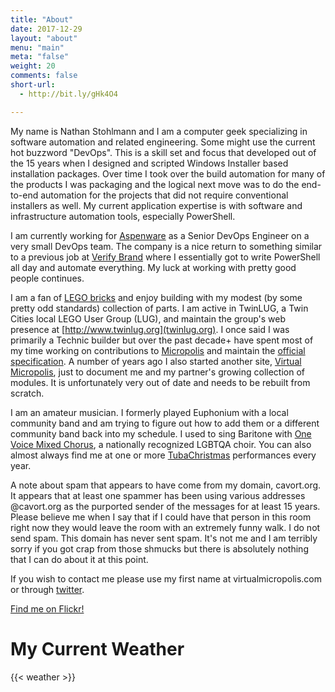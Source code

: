 ```yaml
---
title: "About"
date: 2017-12-29
layout: "about"
menu: "main"
meta: "false"
weight: 20
comments: false
short-url:
  - http://bit.ly/gHk4O4

---
```

My name is Nathan Stohlmann and I am a computer geek specializing in software automation and related engineering. Some might use the current hot buzzword "DevOps". This is a skill set and focus that developed out of the 15 years when I designed and scripted Windows Installer based installation packages. Over time I took over the build automation for many of the products I was packaging and the logical next move was to do the end-to-end automation for the projects that did not require conventional installers as well. My current application expertise is with software and infrastructure automation tools, especially PowerShell.

I am currently working for [Aspenware](https://aspenware.com) as a Senior DevOps Engineer on a very small DevOps team. The company is a nice return to something similar to a previous job at [Verify Brand](http://www.verifybrand.com) where I essentially got to write PowerShell all day and automate everything. My luck at working with pretty good people continues.

I am a fan of [LEGO bricks](http://www.lego.com) and enjoy building with my modest (by some pretty odd standards) collection of parts. I am active in TwinLUG, a Twin Cities local LEGO User Group (LUG), and maintain the group's web presence at [http://www.twinlug.org](twinlug.org). I once said I was primarily a Technic builder but over the past decade+ have spent most of my time working on contributions to [Micropolis](http://www.flickr.com/groups/1148237@N21/) and maintain the [official specification](http://twinlug.com/micropolis-micro-city-standard/). A number of years ago I also started another site, [Virtual Micropolis](http://virtualmicropolis.com), just to document me and my partner's growing collection of modules. It is unfortunately very out of date and needs to be rebuilt from scratch.

I am an amateur musician. I formerly played Euphonium with a local community band and am trying to figure out how to add them or a different community band back into my schedule. I used to sing Baritone with [One Voice Mixed Chorus](http://ovmc.org), a nationally recognized LGBTQA choir. You can also almost always find me at one or more [TubaChristmas](http://tubachristmas.com) performances every year.

A note about spam that appears to have come from my domain, cavort.org. It appears that at least one spammer has been using various addresses @cavort.org as the purported sender of the messages for at least 15 years. Please believe me when I say that if I could have that person in this room right now they would leave the room with an extremely funny walk. I do not send spam. This domain has never sent spam. It's not me and I am terribly sorry if you got crap from those shmucks but there is absolutely nothing that I can do about it at this point.

If you wish to contact me please use my first name at virtualmicropolis.com or through [twitter](http://twitter.com/cavorter).

[Find me on Flickr!](http://flickr.com/photos/cavort)

# My Current Weather

{{< weather >}}